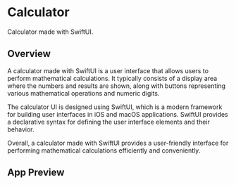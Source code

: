 # Calculator

Calculator made with SwiftUI.

## Overview

A calculator made with SwiftUI is a user interface that allows users to perform mathematical calculations. It typically consists of a display area where the numbers and results are shown, along with buttons representing various mathematical operations and numeric digits.

The calculator UI is designed using SwiftUI, which is a modern framework for building user interfaces in iOS and macOS applications. SwiftUI provides a declarative syntax for defining the user interface elements and their behavior.

Overall, a calculator made with SwiftUI provides a user-friendly interface for performing mathematical calculations efficiently and conveniently.


## App Preview




